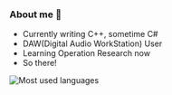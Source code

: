 ### About me 👋
- Currently writing C++, sometime C#
- DAW(Digital Audio WorkStation) User
- Learning Operation Research now 
- So there!

![Most used languages](https://github-readme-stats.vercel.app/api/top-langs/?username=xs020420&layout=compact&hide_border=false&langs_count=10)

<!--
**xs020420/xs020420** is a ✨ _special_ ✨ repository because its `README.md` (this file) appears on your GitHub profile.

Here are some ideas to get you started:

- 🔭 I’m currently working on ...
- 🌱 I’m currently learning ...
- 👯 I’m looking to collaborate on ...
- 🤔 I’m looking for help with ...
- 💬 Ask me about ...
- 📫 How to reach me: ...
- 😄 Pronouns: ...
- ⚡ Fun fact: ...
-->
